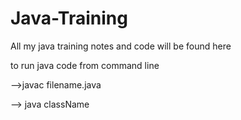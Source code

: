 # Java-Training
All my java training notes and code will be found here

to run java code from command line

-->javac filename.java 

--> java className
